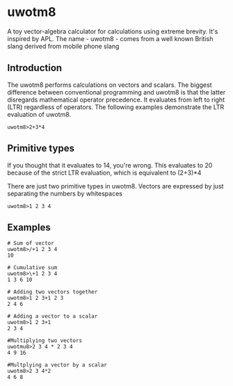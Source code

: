 # uwotm8
A toy vector-algebra calculator for calculations using extreme brevity. It's inspired by APL. The name - uwotm8 - comes from a well known British slang derived from mobile phone slang

## Introduction

The uwotm8 performs calculations on vectors and scalars. The biggest difference between conventional programming and uwotm8 is that the latter disregards mathematical operator precedence. It evaluates from left to right (LTR) regardless of operators. The following examples demonstrate the LTR evaluation of uwotm8.

```
uwotm8>2+3*4
``` 

## Primitive types

If you thought that it evaluates to 14, you're wrong. This evaluates to 20 because of the strict LTR evaluation, which is equivalent to (2+3)*4

There are just two primitive types in uwotm8. Vectors are expressed by just separating the numbers by whitespaces

```
uwotm8>1 2 3 4
```

## Examples

```
# Sum of vector
uwotm8>/+1 2 3 4
10
```

```
# Cumulative sum
uwotm8>\+1 2 3 4
1 3 6 10
```

```
# Adding two vectors together
uwotm8>1 2 3+1 2 3
2 4 6
```

```
# Adding a vector to a scalar 
uwotm8>1 2 3+1
2 3 4 
```

```
#Multiplying two vectors
uwotmu8>2 3 4 * 2 3 4
4 9 16
```

```
#Multplying a vector by a scalar
uwotm8>2 3 4*2
4 6 8
```
